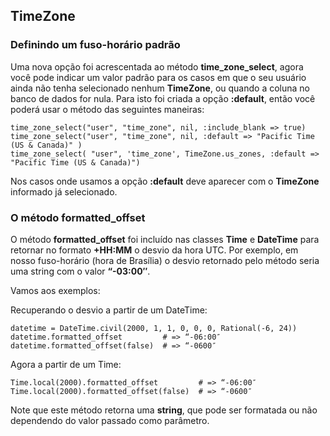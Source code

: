 ## TimeZone

### Definindo um fuso-horário padrão

Uma nova opção foi acrescentada ao método **time\_zone\_select**, agora você pode indicar um valor padrão para os casos em que o seu usuário ainda não tenha selecionado nenhum **TimeZone**, ou quando a coluna no banco de dados for nula. Para isto foi criada a opção **:default**, então você poderá usar o método das seguintes maneiras:

	time_zone_select("user", "time_zone", nil, :include_blank => true) 
	time_zone_select("user", "time_zone", nil, :default => "Pacific Time (US & Canada)" ) 
	time_zone_select( "user", 'time_zone', TimeZone.us_zones, :default => "Pacific Time (US & Canada)")

Nos casos onde usamos a opção **:default** deve aparecer com o **TimeZone** informado já selecionado.


### O método formatted_offset

O método **formatted\_offset** foi incluído nas classes **Time** e **DateTime** para retornar no formato **+HH:MM** o desvio da hora UTC. Por exemplo, em nosso fuso-horário (hora de Brasília) o desvio retornado pelo método seria uma string com o valor **“-03:00″**.

Vamos aos exemplos:

Recuperando o desvio a partir de um DateTime:

	datetime = DateTime.civil(2000, 1, 1, 0, 0, 0, Rational(-6, 24))
	datetime.formatted_offset         # => “-06:00″
	datetime.formatted_offset(false)  # => “-0600″

Agora a partir de um Time:

	Time.local(2000).formatted_offset         # => “-06:00″
	Time.local(2000).formatted_offset(false)  # => “-0600″

Note que este método retorna uma **string**, que pode ser formatada ou não dependendo do valor passado como parâmetro.
